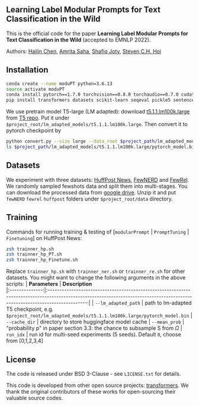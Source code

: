## Learning Label Modular Prompts for Text Classification in the Wild <a name="corl"></a>


This is the official code for the paper **Learning Label Modular Prompts for Text Classification in the Wild** (accepted to EMNLP 2022).

Authors:
[Hailin Chen](https://www.linkedin.com/in/chenhailin/), [Amrita Saha](https://scholar.google.co.uk/citations?user=3Zb5Y2YAAAAJ&hl=en), [Shafiq Joty](https://raihanjoty.github.io/), [Steven C.H. Hoi](https://scholar.google.com/citations?user=JoLjflYAAAAJ&hl=en) 

## Installation 
```sh
conda create --name moduPT python=3.6.13
source activate moduPT
conda install pytorch==1.7.0 torchvision==0.8.0 torchaudio==0.7.0 cudatoolkit=11.0 -c pytorch
pip install transformers datasets scikit-learn seqeval pickle5 sentencepiece
```
We use pretrain model T5-large (LM adapted): download [t5.1.1.lm100k.large](https://console.cloud.google.com/storage/browser/t5-data/pretrained_models/t5.1.1.lm100k.large) from [T5 repo](https://github.com/google-research/text-to-text-transfer-transformer/blob/main/released_checkpoints.md). Put it under `$project_root/lm_adapted_models/t5.1.1.lm100k.large`. Then convert it to pytorch checkpoint by
```sh
python convert.py --size large --data_root $project_path/lm_adapted_models
ls $project_path/lm_adapted_models/t5.1.1.lm100k.large/pytorch_model.bin
```


## Datasets 
We experiment with three datasets: [HuffPost News](https://www.kaggle.com/datasets/rmisra/news-category-dataset), [FewNERD](https://ningding97.github.io/fewnerd/) and [FewRel](https://www.zhuhao.me/fewrel/). We randomly sampled fewshots data and split them into multi-stages. You can download the processed data from [google drive](https://drive.google.com/file/d/1n7ihI4EZnToaQhnjSPC64H79L_GK4wlB/view?usp=sharing). Unzip it and put `fewNERD` `fewrel` `huffpost` folders under `$project_root/data` directory.

## Training
Commands for running training & testing of [`modularPrompt` | `PromptTuning` | `Finetuning`] on HuffPost News:
```sh
zsh trainner_hp.sh
zsh trainner_hp_PT.sh
zsh trainner_hp_Finetune.sh
```
Replace `trainner_hp.sh` with `trainner_ner.sh` or `trainner_re.sh` for other datasets.
You might want to change the following arguments in the above scripts:
| **Parameters** |                                                                                **Description**                                                                               
|:--------------:|:----------------------------------------------------------------------------------------------------------------------------------------------------------------------------:|
| `--lm_adapted_path`      | path to lm-adapted T5 checkpoint, e.g. `$project_root/lm_adapted_models/t5.1.1.lm100k.large/pytorch_model.bin`
| `--cache_dir`      | directory to store huggingface model cache
| `--mean_prob`      | "probability p" in paper section 3.3: the chance to subsample S from $\Omega$
| `run_idx`      | run id for multi-seed experiments (5 seeds). Default `0`, choose from [0,1,2,3,4]

## License 

The code is released under BSD 3-Clause - see `LICENSE.txt` for details.

This code is developed from other open source projects: [transformers](https://github.com/huggingface/transformers). We thank the original contributors of these works for open-sourcing their valuable source codes. 
